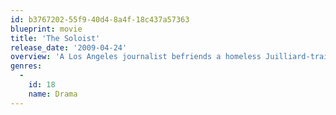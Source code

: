```yaml
---
id: b3767202-55f9-40d4-8a4f-18c437a57363
blueprint: movie
title: 'The Soloist'
release_date: '2009-04-24'
overview: 'A Los Angeles journalist befriends a homeless Juilliard-trained musician, while looking for a new article for the paper.'
genres:
  -
    id: 18
    name: Drama
---
```


